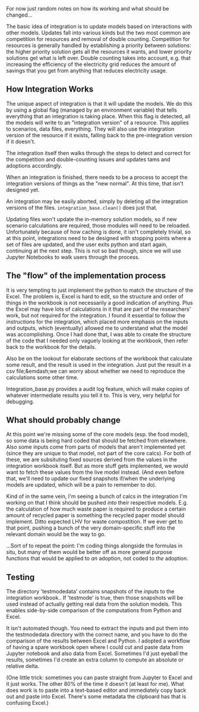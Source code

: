 For now just random notes on how its working and what should be changed...

The basic idea of integration is to update models based on interactions with other models.
Updates fall into various kinds but the two most common are competition for resources and removal of double counting.
Competition for resources is generally handled by establishing a priority between solutions: the higher priority solution gets all the resources it wants, and lower priority solutions get what is left over.
Double counting takes into account, e.g. that increasing the efficiency of the electricity grid reduces the amount of savings that you get from anything that reduces electricity usage.


## How Integration Works

The unique aspect of integration is that it will update the models.  We do this by using a global flag (managed by an environment variable) that tells everything that an integration is taking place.  When this flag is detected, all the models will write to an "integration version" of a resource.  This applies to scenarios, data files, everything.  They will also use the integration version of the resource if it exists, falling back to the pre-integration version if it doesn't.

The integration itself then walks through the steps to detect and correct for the competition and double-counting issues and updates tams and adoptions accordingly.

When an integration is finished, there needs to be a process to accept the integration versions of things as the "new normal".  At this time, that isn't designed yet.

An integration may be easily aborted, simply by deleting all the integration versions of the files.  `integration_base.clean()` does just that.

Updating files won't update the in-memory solution models, so if new scenario calculations are required, those modules will need to be reloaded.  Unfortunately because of how caching is done, it isn't completely trivial, so at this point, integrations need to be designed with stopping points where a set of files are updated, and the user exits python and start again, continuing at the next step.   This is not so bad though, since we will use Jupyter Notebooks to walk users through the process.


## The "flow" of the implementation process

It is very tempting to just implement the python to match the structure of the Excel.  The problem is, Excel is hard to edit, so the structure and order of things in the workbook is not necessarily a good indication of anything.  Plus the Excel may have lots of calculations in it that are part of the researchers' work, but not required for the integration.  I found it essential to follow the _instructions_ for the integration, which placed more emphasis on the inputs and outputs, which (eventually) allowed me to understand what the model was accomplishing.  Once I had done that, I was able to create the structure of the code that I needed only vaguely looking at the workbook, then refer back to the workbook for the details.

Also be on the lookout for elaborate sections of the workbook that calculate some result, and the result is used in the integration.  Just put the result in a csv file;&emdash;we can worry about whether we need to reproduce the calculations some other time.

Integration_base.py provides a audit log feature, which will make copies of whatever intermediate results you tell it to.  This is very, very helpful for debugging.


## What should probably change

At this point we're missing some of the core models (esp. the food model), so some data is being hard coded that should be fetched from elsewhere.
Also some inputs come from parts of models that aren't implemented yet (since they are unique to that model, not part of the core calcs).  For both of these, we are subsituting fixed sources derived from the values in the integration workbook itself.  But as more stuff gets implemented, we would want to fetch these values from the live model instead.  (And even before that, we'll need to update our fixed snapshots if/when the underlying models are updated, which will be a pain to remember to do).

Kind of in the same vein, I'm seeing a bunch of calcs in the integration I'm working on that I think should be pushed *into* their respective models.  E.g. the calculation of how much waste paper is required to produce a certain amount of recycled paper is something the recycled paper model should implement.  Ditto expected LHV for waste compostition.  If we ever get to that point, pushing a bunch of the very domain-specific stuff into the relevant domain would be the way to go.

...Sort of to repeat the point: I'm coding things alongside the formulas in situ, but many of them would be better off as more general purpose functions that
would be applied to _an_ adoption, not coded to _the_ adoption.

## Testing

The directory 'testmodedata' contains snapshots of the _inputs_ to the integration workbook..  If 'testmode' is true, then those snapshots will be used instead of actually getting real data from the solution models.  This enables side-by-side comparison of the computations from Python and Excel.

It isn't automated though.  You need to extract the inputs and put them into the testmodedata directory with the correct name, and you have to do the comparison of the results between Excel and Python. I adopted a workflow of having a spare workbook open where I could cut and paste data from Jupyter notebook and also data from Excel.  Sometimes I'd just eyeball the results, sometimes I'd create an extra column to compute an absolute or relative delta.  

(One little trick: sometimes you can paste straight from Jupyter to Excel and it just works.  The other 80% of the time it doesn't (at least for me).  What does work is to paste into a text-based editor and immediately copy back out and paste into Excel.  There's some metadata the clipboard has that is confusing Excel.)
